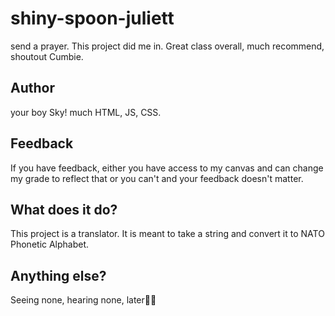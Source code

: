 # shiny-spoon-juliett
send a prayer. This project did me in. Great class overall, much recommend, shoutout Cumbie.

## Author
your boy Sky! much HTML, JS, CSS.

## Feedback
If you have feedback, either you have access to my canvas and can change my grade to reflect that
or you can't and your feedback doesn't matter.

## What does it do?
This project is a translator. It is meant to take a string and convert it to NATO Phonetic Alphabet.

## Anything else?
Seeing none, hearing none, later✌🏾


